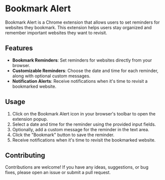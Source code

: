 # Bookmark Alert

Bookmark Alert is a Chrome extension that allows users to set reminders for websites they bookmark. This extension helps users stay organized and remember important websites they want to revisit.

## Features

- **Bookmark Reminders**: Set reminders for websites directly from your browser.
- **Customizable Reminders**: Choose the date and time for each reminder, along with optional custom messages.
- **Notification Alerts**: Receive notifications when it's time to revisit a bookmarked website.

## Usage

1. Click on the Bookmark Alert icon in your browser's toolbar to open the extension popup.
2. Select a date and time for the reminder using the provided input fields.
3. Optionally, add a custom message for the reminder in the text area.
4. Click the "Bookmark" button to save the reminder.
5. Receive notifications when it's time to revisit the bookmarked website.

## Contributing

Contributions are welcome! If you have any ideas, suggestions, or bug fixes, please open an issue or submit a pull request.


